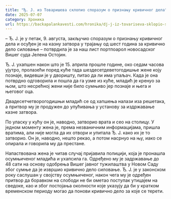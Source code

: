 ```yaml
---
title: "Ђ. Ј. из Товаришева склопио споразум о признању кривичног дела"
date: 2025-07-07
category: Хроника
url: https://backapalankavesti.com/hronika/dj-j-iz-tovariseva-sklopio-sporazum-o-priznanju-krivicnog-dela/
---
```


– Ђ. Ј. је у петак, 9. августа, закључио споразум о признању кривичног дела и осуђен је на казну затвора у трајању од шест година за кривично дело силовање – потврдила је за наш лист портпоарол новосадског Вишег суда Јелена Остојин.

Ђ. Ј. ухапшен након што је 15. априла прошле године, око седам часова ујутро, пролазећи поред куће тада шездесетдеветогодишње жене коју познаје, видевши је у дворишту, питао да ли има упаљач. Када је она потврдно одговорила и пошла да га узме из куће, младић је кренуо за њом, што несрећној жени није било сумњиво јер познаје и њега и његовог оца.

Двадесетчетворогодишњи младић се од хапшења налази иза решетака, а притвор му је продужен до упућивања у установу за издржавање казне затвора.

По уласку у кућу он је, наводно, затворио врата и сео на столицу. У једном моменту жена је, према незваничним информацијама, пришла вратима, али није могла да их отвори и упитала Ђ. Ј. како их је то затворио. Он је, наводно, нешто рекао, а потом насрнуо на њу, иако се опирала и говорила му да престане.

Напаствована жена је читав случај пријавила полицији, која је пронашла осумњиченог младића и ухапсила га. Одређено му је задржавање до 48 сати на основу одобрења Вишег јавног тужилаштва у Новом Саду због сумње да је извршио кривично дело силовање. Ђ. Ј. је у законском року саслушан у својству осумњиченог, након чега му је одређен притвор да боравком на слободи не би ометао поступак утицајем на сведоке, као и због постојања околности које указују да би у кратком временском периоду могао да понови кривично дело за које се терети.
